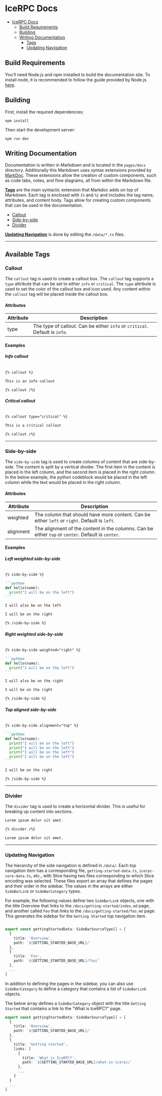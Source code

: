 # IceRPC Docs

- [IceRPC Docs](#icerpc-docs)
  - [Build Requirements](#build-requirements)
  - [Building](#building)
  - [Writing Documentation](#writing-documentation)
    - [Tags](#tags)
    - [Updating Navigation](#updating-navigation)

## Build Requirements

You'll need Node.js and npm installed to build the documentation site. To install node, it is recommended to follow
the guide provided by Node.js [here](https://nodejs.org/en/download/package-manager).

## Building

First, install the required dependencies:

```
npm install
```

Then start the development server:

```
npm run dev
```

## Writing Documentation

Documentation is written in Markdown and is located in the `pages/docs` directory. Additionally this Markdown uses
syntax extensions provided by [MarkDoc](https://markdoc.dev/docs/getting-started). These extensions allow the creation
of custom components, such as code tabs, notes, and flow diagrams, all from within the Markdown file.

[**Tags**](#tags) are the main syntactic extension that Markdoc adds on top of Markdown. Each tag is enclosed with `{%` and `%}`
and includes the tag name, attributes, and content body. Tags allow for creating custom components that can
be used in the documentation.

- [Callout](#callout)
- [Side-by-side](#side-by-side)
- [Divider](#divider)

[**Updating Navigation**](#updating-navigation) is done by editing the `/data/*.ts` files.

---

## Available Tags

### Callout

The `callout` tag is used to create a callout box. The `callout` tag supports a `type` attribute that can be set to
either `info` or `critical`. The `type` attribute is used to set the color of the callout box and icon used. Any content
within the `callout` tag will be placed inside the callout box.

#### Attributes

| Attribute | Description                                                                 |
| --------- | --------------------------------------------------------------------------- |
| type      | The type of callout. Can be either `info` or `critical`. Default is `info`. |

#### Examples

##### Info callout

```markdown

{% callout %}

This is an info callout

{% callout /%}
```

##### Critical callout

```markdown

{% callout type="critical" %}

This is a critical callout

{% callout /%}
```

---

### Side-by-side

The `side-by-side` tag is used to create columns of content that are side-by-side. The content is split by a vertical
divider. The first item in the content is placed in the left column, and the second item is placed in the right column.
In the below example, the python codeblock would be placed in the left column while the text would be placed in the
right column.

#### Attributes

| Attribute | Description                                                                 |
| --------- | --------------------------------------------------------------------------- |
| weighted  | The column that should have more content. Can be either `left` or `right`. Default is `left`. |
| alignment | The alignment of the content in the columns. Can be either `top` or `center`. Default is `center`. |

#### Examples

##### Left weighted side-by-side

````markdown

{% side-by-side %}

```python
def hello(name):
  print("I will be on the left")
```

I will also be on the left

I will be on the right

{% /side-by-side %}

````

##### Right weighted side-by-side

````markdown

{% side-by-side weighted="right" %}

```python
def hello(name):
  print("I will be on the left")
```

I will also be on the right

I will be on the right

{% /side-by-side %}

````

##### Top aligned side-by-side

````markdown

{% side-by-side alignment="top" %}

```python
def hello(name):
  print("I will be on the left")
  print("I will be on the left")
  print("I will be on the left")
  print("I will be on the left")
```

I will be on the right

{% /side-by-side %}

````

---

### Divider

The `divider` tag is used to create a horizontal divider. This is useful for breaking up content into sections.

```markdown
Lorem ipsum dolor sit amet.

{% divider /%}

Lorem ipsum dolor sit amet.
```

---

### Updating Navigation

The hierarchy of the side navigation is defined in `/data/`. Each top navigation item has a corresponding file,
`getting-started-data.ts`, `icerpc-core-data.ts`, etc., with Slice having two files corresponding to which Slice
encoding was selected. These files export an array that defines the pages and their order in the sidebar. The values in
the arrays are either `SideBarLink` or `SideBarCategory` types.

For example, the following values define two `SideBarLink` objects, one with the title Overview that links to
the `/docs/getting-started/index.md` page, and another called `Foo` that links to the `/docs/getting-started/foo.md`
page. This generates the sidebar for the `Getting Started` top navigation item.

```TypeScript

export const gettingStartedData: SideBarSourceType[] = [
  {
    title: 'Overview',
    path: `${GETTING_STARTED_BASE_URL}/`
  },
  {
    title: 'Foo',
    path: `${GETTING_STARTED_BASE_URL}/foo/`
  },
  ...
]

```

In addition to defining the pages in the sidebar, you can also use `SideBarCategory` to define a category that contains
a list of `SideBarLink` objects.

The below array defines a `SideBarCategory` object with the title `Getting Started` that contains a link to the
"What is IceRPC?" page.

```TypeScript
export const gettingStartedData: SideBarSourceType[] = [
  {
    title: 'Overview',
    path: `${GETTING_STARTED_BASE_URL}/`
  },
  {
    title: 'Getting started',
    links: [
      {
        title: 'What is IceRPC?',
        path: `${GETTING_STARTED_BASE_URL}/what-is-icerpc/`
      },
      ...
    ]
  }
  ...
]
```
